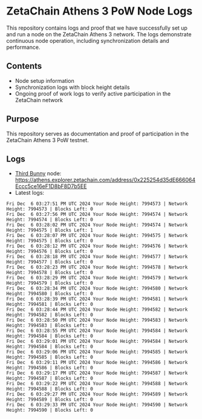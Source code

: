 # ZetaChain Athens 3 PoW Node Logs
This repository contains logs and proof that we have successfully set up and run a node on the ZetaChain Athens 3 network. The logs demonstrate continuous node operation, including synchronization details and performance.

## Contents
- Node setup information
- Synchronization logs with block height details
- Ongoing proof of work logs to verify active participation in the ZetaChain network

## Purpose
This repository serves as documentation and proof of participation in the ZetaChain Athens 3 PoW testnet.

## Logs

- [Third Bunny](https://thirdbunny.xyz/) node: https://athens.explorer.zetachain.com/address/0x225254d35dE666064Eccc5ce16eF1D8bF8D7b5EE
- Latest logs:
```
Fri Dec  6 03:27:51 PM UTC 2024 Your Node Height: 7994573 | Network Height: 7994573 | Blocks Left: 0
Fri Dec  6 03:27:56 PM UTC 2024 Your Node Height: 7994574 | Network Height: 7994574 | Blocks Left: 0
Fri Dec  6 03:28:02 PM UTC 2024 Your Node Height: 7994574 | Network Height: 7994575 | Blocks Left: 1
Fri Dec  6 03:28:07 PM UTC 2024 Your Node Height: 7994575 | Network Height: 7994575 | Blocks Left: 0
Fri Dec  6 03:28:12 PM UTC 2024 Your Node Height: 7994576 | Network Height: 7994576 | Blocks Left: 0
Fri Dec  6 03:28:18 PM UTC 2024 Your Node Height: 7994577 | Network Height: 7994577 | Blocks Left: 0
Fri Dec  6 03:28:23 PM UTC 2024 Your Node Height: 7994578 | Network Height: 7994578 | Blocks Left: 0
Fri Dec  6 03:28:29 PM UTC 2024 Your Node Height: 7994579 | Network Height: 7994579 | Blocks Left: 0
Fri Dec  6 03:28:34 PM UTC 2024 Your Node Height: 7994580 | Network Height: 7994580 | Blocks Left: 0
Fri Dec  6 03:28:39 PM UTC 2024 Your Node Height: 7994581 | Network Height: 7994581 | Blocks Left: 0
Fri Dec  6 03:28:44 PM UTC 2024 Your Node Height: 7994582 | Network Height: 7994582 | Blocks Left: 0
Fri Dec  6 03:28:50 PM UTC 2024 Your Node Height: 7994583 | Network Height: 7994583 | Blocks Left: 0
Fri Dec  6 03:28:55 PM UTC 2024 Your Node Height: 7994584 | Network Height: 7994584 | Blocks Left: 0
Fri Dec  6 03:29:01 PM UTC 2024 Your Node Height: 7994584 | Network Height: 7994584 | Blocks Left: 0
Fri Dec  6 03:29:06 PM UTC 2024 Your Node Height: 7994585 | Network Height: 7994585 | Blocks Left: 0
Fri Dec  6 03:29:11 PM UTC 2024 Your Node Height: 7994586 | Network Height: 7994586 | Blocks Left: 0
Fri Dec  6 03:29:17 PM UTC 2024 Your Node Height: 7994587 | Network Height: 7994587 | Blocks Left: 0
Fri Dec  6 03:29:22 PM UTC 2024 Your Node Height: 7994588 | Network Height: 7994588 | Blocks Left: 0
Fri Dec  6 03:29:27 PM UTC 2024 Your Node Height: 7994589 | Network Height: 7994589 | Blocks Left: 0
Fri Dec  6 03:29:33 PM UTC 2024 Your Node Height: 7994590 | Network Height: 7994590 | Blocks Left: 0
```
